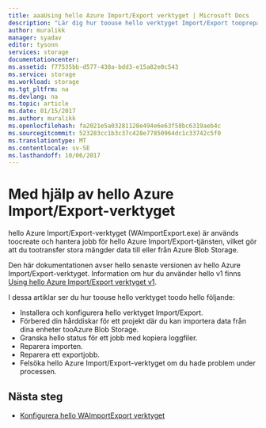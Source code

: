 ```yaml
---
title: aaaUsing hello Azure Import/Export verktyget | Microsoft Docs
description: "Lär dig hur toouse hello verktyget Import/Export tooprepare hårddiskar för ett importjobb reparera ett importjobb eller reparera ett exportjobb."
author: muralikk
manager: syadav
editor: tysonn
services: storage
documentationcenter: 
ms.assetid: f77535bb-d577-438a-bdd3-e15a82e0c543
ms.service: storage
ms.workload: storage
ms.tgt_pltfrm: na
ms.devlang: na
ms.topic: article
ms.date: 01/15/2017
ms.author: muralikk
ms.openlocfilehash: fa2021e5a03281128e494e6e63f58bc6319aeb4c
ms.sourcegitcommit: 523283cc1b3c37c428e77850964dc1c33742c5f0
ms.translationtype: MT
ms.contentlocale: sv-SE
ms.lasthandoff: 10/06/2017
---
```

# <a name="using-hello-azure-importexport-tool"></a>Med hjälp av hello Azure Import/Export-verktyget 

hello Azure Import/Export-verktyget (WAImportExport.exe) är används toocreate och hantera jobb för hello Azure Import/Export-tjänsten, vilket gör att du tootransfer stora mängder data till eller från Azure Blob Storage.

Den här dokumentationen avser hello senaste versionen av hello Azure Import/Export-verktyget. Information om hur du använder hello v1 finns [Using hello Azure Import/Export verktyget v1](storage-import-export-tool-how-to-v1.md).

I dessa artiklar ser du hur toouse hello verktyget toodo hello följande:  

- Installera och konfigurera hello verktyget Import/Export.
- Förbered din hårddiskar för ett projekt där du kan importera data från dina enheter tooAzure Blob Storage.
- Granska hello status för ett jobb med kopiera loggfiler. 
- Reparera importen. 
- Reparera ett exportjobb. 
- Felsöka hello Azure Import/Export-verktyget om du hade problem under processen. 

## <a name="next-steps"></a>Nästa steg

* [Konfigurera hello WAImportExport verktyget](storage-import-export-tool-setup.md)
